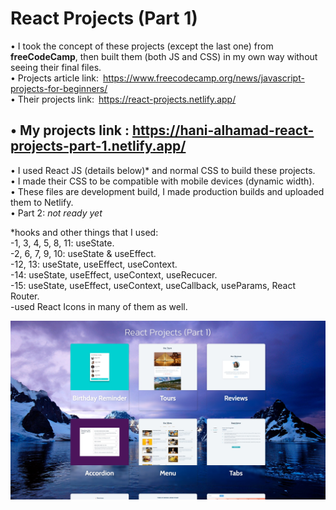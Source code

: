 # React Projects (Part 1)

• I took the concept of these projects (except the last one) from **freeCodeCamp**, then built them (both JS and CSS) in my own way without seeing their final files.  
• Projects article link: https://www.freecodecamp.org/news/javascript-projects-for-beginners/  
• Their projects link: https://react-projects.netlify.app/  
## • **My projects link : https://hani-alhamad-react-projects-part-1.netlify.app/**  
• I used React JS (details below)* and normal CSS to build these projects.  
• I made their CSS to be compatible with mobile devices (dynamic width).  
• These files are development build, I made production builds and uploaded them to Netlify.  
• Part 2: *not ready yet*



*hooks and other things that I used:  
-1, 3, 4, 5, 8, 11: useState.  
-2, 6, 7, 9, 10: useState & useEffect.  
-12, 13: useState, useEffect, useContext.  
-14: useState, useEffect, useContext, useRecucer.  
-15: useState, useEffect, useContext, useCallback, useParams, React Router.  
-used React Icons in many of them as well.   


![alt text](https://raw.githubusercontent.com/Hani-ALHamad/React-Projects-part-1/main/16-React-Projects/src/pages/data/bonus.jpg)
